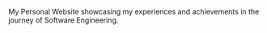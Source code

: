My Personal Website showcasing my experiences and achievements in the journey of Software Engineering.
